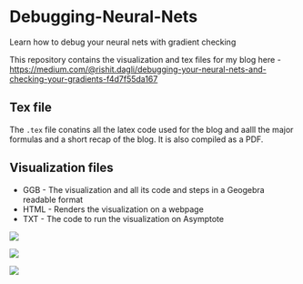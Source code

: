 # Debugging-Neural-Nets
Learn how to debug your neural nets with gradient checking

This repository contains the visualization and tex files for my blog here - https://medium.com/@rishit.dagli/debugging-your-neural-nets-and-checking-your-gradients-f4d7f55da167

## Tex file

The `.tex` file conatins all the latex code used for the blog and aalll the major formulas and a short recap of the blog. It is also compiled as a PDF.

## Visualization files

* GGB - The visualization and all its code and steps in a Geogebra readable format
* HTML - Renders the visualization on a webpage
* TXT - The code to run the visualization on Asymptote

![](https://miro.medium.com/max/1160/1*0xhCs_1em8AgmdyxUwHbIw.png)

![](https://miro.medium.com/max/1026/1*vTTHXl_X9VfWz2nu0xlPGA.png)

![](https://miro.medium.com/max/970/1*8cDgh5LErh_yLTk_3WDtow.png)
